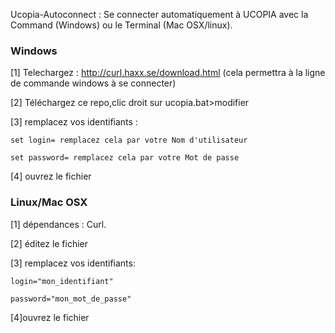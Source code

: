Ucopia-Autoconnect : Se connecter automatiquement à UCOPIA avec la Command (Windows) ou le Terminal (Mac OSX/linux). 

### Windows
[1] Telechargez : http://curl.haxx.se/download.html (cela permettra à la ligne de commande windows à se connecter)

[2] Téléchargez ce repo,clic droit sur ucopia.bat>modifier

[3] remplacez vos identifiants :

  `set login= remplacez cela par votre Nom d'utilisateur`
  
  `set password= remplacez cela par votre Mot de passe`
  
[4] ouvrez le fichier

### Linux/Mac OSX

[1] dépendances : Curl.

[2] éditez le fichier

[3] remplacez vos identifiants:

  `login="mon_identifiant"`
  
  `password="mon_mot_de_passe"`
  
[4]ouvrez le fichier
